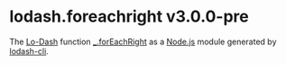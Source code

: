 # lodash.foreachright v3.0.0-pre

The [Lo-Dash](https://lodash.com/) function [_.forEachRight](http://lodash.com/docs#forEachRight) as a [Node.js](http://nodejs.org/) module generated by [lodash-cli](https://www.npmjs.com/package/lodash-cli).

